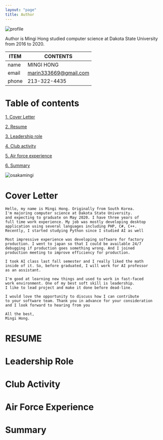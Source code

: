 ```yaml
---
layout: "page"
title: Author
---
```


![profile](/minglab/assets/profile.jpg)

Author is Mingi Hong studied computer science at Dakota State University from 2016 to 2020.

ITEM            | CONTENTS
--------------- | -------------
name            | MINGI HONG
email           | marin333669@gmail.com
phone           | 213-322-4435

# Table of contents
[1. Cover Letter](#cover_letter)

[2. Resume](#resume)

[3. Leadership role](#leadership-role)

[4. Club activity](#club-activity)

[5. Air force experience](#air-force-experience)

[6. Summary](#summary)

![osakamingi](OSAKA_MINGIHONG.jpeg)

# Cover Letter

```
Hello, my name is Mingi Hong. Originally from South Korea.
I'm majoring computer science at Dakota State University.
and expecting to graduate on May 2020. I have three years of
full time work experience. My job was mostly developing desktop
application using several languages including PHP, C#, C++.
Recently, I started studying Python since I studied AI as well

Most impressive experience was developing software for factory
production. I went to japan so that I could be available 24/7
debugging if production goes something wrong. And I joined 
production meeting to improve efficiency for production.

I took AI class last fall semester and I really liked the math
inside of it. So, before graduated, I will work for AI professor
as an assistant.

I'm good at learning new things and used to work in fast-faced
work environment. One of my best soft skill is leadership.
I like to lead project and make it done before dead-line.

I would love the opportunity to discuss how I can contribute
to your software team. Thank you in advance for your consideration
and I look forward to hearing from you

All the best,
Mingi Hong.
```

# RESUME

# Leadership Role

# Club Activity

# Air Force Experience

# Summary

